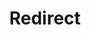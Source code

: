 ﻿---
layout: src/layouts/Redirect.astro
title: Redirect
redirect: https://octopus.com/docs/infrastructure/deployment-targets/dynamic-infrastructure/azure-accounts
pubDate:  2023-01-01
navSearch: false
navSitemap: false
navMenu: false
---

